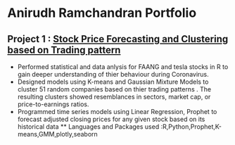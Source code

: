 # Anirudh Ramchandran Portfolio

## Project 1 : [Stock Price Forecasting and Clustering based on Trading pattern](https://github.com/anirudhsuresh/Stock-Market)              
* Performed statistical and data anlysis for FAANG and tesla stocks in R to gain deeper understanding of thier behaviour during Coronavirus. 
*	Designed models using K-means and Gaussian Mixture Models to cluster 51 random companies based on thier trading patterns . The resulting clusters showed resemblances in sectors, market cap, or price-to-earnings ratios.
*	Programmed time series models using Linear Regression, Prophet to forecast adjusted closing prices for any given stock based on its historical data 
** Languages and Packages used :R,Python,Prophet,K-means,GMM,plotly,seaborn





